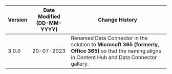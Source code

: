 | **Version** | **Date Modified (DD-MM-YYYY)** | **Change History**                                                                                                                                      |
|-------------|--------------------------------|---------------------------------------------------------------------------------------------------------------------------------------------------------|
| 3.0.0       | 20-07-2023                     | Renamed Data Connector in the solution to **Microsoft 365 (formerly, Office 365)**  so that the naming aligns in Content Hub and Data Connector gallery.| 
